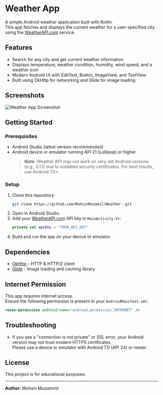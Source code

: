 # Weather App

A simple Android weather application built with Kotlin.  
This app fetches and displays the current weather for a user-specified city using the [WeatherAPI.com](https://www.weatherapi.com/) service.

## Features

- Search for any city and get current weather information
- Displays temperature, weather condition, humidity, wind speed, and a weather icon
- Modern Android UI with EditText, Button, ImageView, and TextView
- Built using OkHttp for networking and Glide for image loading

## Screenshots


![Weather App Screenshot](https://via.placeholder.com/400x700.png?text=Weather+App+Screenshot)

## Getting Started

### Prerequisites

- Android Studio (latest version recommended)
- Android device or emulator running API 21 (Lollipop) or higher  
  > **Note:** Weather API may not work on very old Android versions (e.g., 5.1.1) due to outdated security certificates. For best results, use Android 7.0+.

### Setup

1. Clone this repository:
    ```sh
    git clone https://github.com/MohsinMuzamil/Weather-.git
    ```
2. Open in Android Studio.
3. Add your [WeatherAPI.com](https://www.weatherapi.com/) API key in `MainActivity.kt`:
    ```kotlin
    private val apiKey = "YOUR_API_KEY"
    ```
4. Build and run the app on your device or emulator.

## Dependencies

- [OkHttp](https://square.github.io/okhttp/) - HTTP & HTTP/2 client
- [Glide](https://github.com/bumptech/glide) - Image loading and caching library

## Internet Permission

This app requires internet access.  
Ensure the following permission is present in your `AndroidManifest.xml`:
```xml
<uses-permission android:name="android.permission.INTERNET" />
```

## Troubleshooting

- If you see a "connection is not private" or SSL error, your Android version may not trust modern HTTPS certificates.  
  Please use a device or emulator with Android 7.0 (API 24) or newer.

## License

This project is for educational purposes.

---

**Author:** Mohsin Muzammil  
